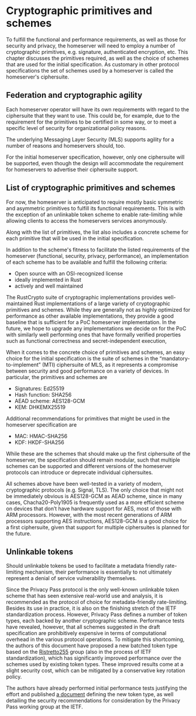 # Cryptographic primitives and schemes

To fulfill the functional and performance requirements, as well as those for security and privacy, the homeserver will need to employ a number of cryptographic primitives, e.g. signature, authenticated encryption, etc. This chapter discusses the primitives required, as well as the choice of schemes that are used for the initial specification. As customary in other protocol specifications the set of schemes used by a homeserver is called the homeserver's ciphersuite.

## Federation and cryptographic agility

Each homeserver operator will have its own requirements with regard to the ciphersuite that they want to use. This could be, for example, due to the requirement for the primitives to be certified in some way, or to meet a specific level of security for organizational policy reasons.

The underlying Messaging Layer Security (MLS) supports agility for a number of reasons and homeservers should, too.

For the initial homeserver specification, however, only one ciphersuite will be supported, even though the design will accommodate the requirement for homeservers to advertise their ciphersuite support.

## List of cryptographic primitives and schemes

For now, the homeserver is anticipated to require mostly basic symmetric and asymmetric primitives to fulfill its functional requirements. This is with the exception of an unlinkable token scheme to enable rate-limiting while allowing clients to access the homeservers services anonymously.

Along with the list of primitives, the list also includes a concrete scheme for each primitive that will be used in the initial specification.

In addition to the scheme's fitness to facilitate the listed requirements of the homeserver (functional, security, privacy, performance), an implementation of each scheme has to be available and fulfill the following criteria:

- Open source with an OSI-recognized license
- ideally implemented in Rust
- actively and well maintained

The RustCrypto suite of cryptographic implementations provides well-maintained Rust implementations of a large variety of cryptographic primitives and schemes. While they are generally not as highly optimized for performance as other available implementations, they provide a good baseline that is sufficient for a PoC homeserver implementation. In the future, we hope to upgrade any implementations we decide on for the PoC with similarly well performing ones that have formally verified properties such as functional correctness and secret-independent execution,

When it comes to the concrete choice of primitives and schemes, an easy choice for the initial specification is the suite of schemes in the “mandatory-to-implement” (MTI) ciphersuite of MLS, as it represents a compromise between security and good performance on a variety of devices. In particular, the primitives and schemes are

- Signatures: Ed25519
- Hash function: SHA256
- AEAD scheme: AES128-GCM
- KEM: DHKEMX25519

Additional recommendations for primitives that might be used in the homeserver specification are

- MAC: HMAC-SHA256
- KDF: HKDF-SHA256

While these are the schemes that should make up the first ciphersuite of the homeserver, the specification should remain modular, such that multiple schemes can be supported and different versions of the homeserver protocols can introduce or deprecate individual ciphersuites.

All schemes above have been well-tested in a variety of modern, cryptographic protocols (e.g. Signal, TLS). The only choice that might not be immediately obvious is AES128-GCM as AEAD scheme, since in many cases, Chacha20-Poly1905 is frequently used as a more efficient scheme on devices that don’t have hardware support for AES, most of those with ARM processors. However, with the most recent generations of ARM processors supporting AES instructions, AES128-GCM is a good choice for a first ciphersuite, given that support for multiple ciphersuites is planned for the future.

## Unlinkable tokens

Should unlinkable tokens be used to facilitate a metadata friendly rate-limiting mechanism, their performance is essentially to not ultimately represent a denial of service vulnerability themselves.

Since the Privacy Pass protocol is the only well-known unlinkable token scheme that has seen extensive real-world use and analysis, it is recommended as the protocol of choice for metadata-friendly rate-limiting. Besides its use in practice, it is also on the finishing stretch of the IETF standardization process. However, Privacy Pass defines a number of token types, each backed by another cryptographic scheme. Performance tests have revealed, however, that all schemes suggested in the draft specification are prohibitively expensive in terms of computational overhead in the various protocol operations. To mitigate this shortcoming, the authors of this document have proposed a new batched token type based on the [Ristretto255](https://datatracker.ietf.org/doc/draft-irtf-cfrg-ristretto255-decaf448/) group (also in the process of IETF standardization), which has significantly improved performance over the schemes used by existing token types. These improved results come at a slight security cost, which can be mitigated by a conservative key rotation policy.

The authors have already performed initial performance tests justifying the effort and published [a document](https://raphaelrobert.github.io/privacypass-batched-tokens/draft-robert-privacypass-batched-tokens.html) defining the new token type, as well detailing the security recommendations for consideration by the Privacy Pass working group at the IETF.